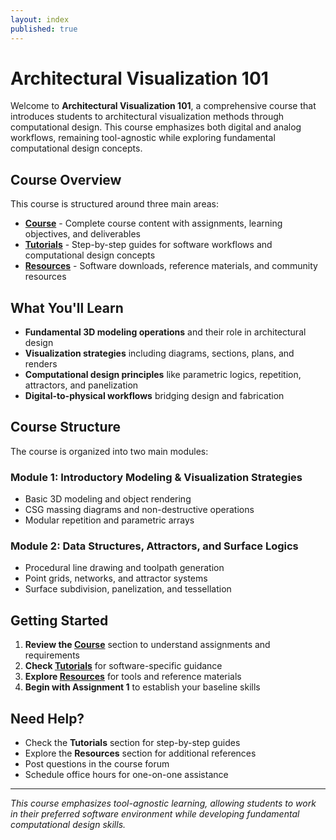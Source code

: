 ```yaml
---
layout: index
published: true
---
```


# Architectural Visualization 101

Welcome to **Architectural Visualization 101**, a comprehensive course that introduces students to architectural visualization methods through computational design. This course emphasizes both digital and analog workflows, remaining tool-agnostic while exploring fundamental computational design concepts.

## Course Overview

This course is structured around three main areas:

* **[Course](/modules/course/)** - Complete course content with assignments, learning objectives, and deliverables
* **[Tutorials](/modules/tutorials/)** - Step-by-step guides for software workflows and computational design concepts  
* **[Resources](/modules/resources/)** - Software downloads, reference materials, and community resources

## What You'll Learn

- **Fundamental 3D modeling operations** and their role in architectural design
- **Visualization strategies** including diagrams, sections, plans, and renders
- **Computational design principles** like parametric logics, repetition, attractors, and panelization
- **Digital-to-physical workflows** bridging design and fabrication

## Course Structure

The course is organized into two main modules:

### Module 1: Introductory Modeling & Visualization Strategies
- Basic 3D modeling and object rendering
- CSG massing diagrams and non-destructive operations
- Modular repetition and parametric arrays

### Module 2: Data Structures, Attractors, and Surface Logics
- Procedural line drawing and toolpath generation
- Point grids, networks, and attractor systems
- Surface subdivision, panelization, and tessellation

## Getting Started

1. **Review the [Course](/modules/course/)** section to understand assignments and requirements
2. **Check [Tutorials](/modules/tutorials/)** for software-specific guidance
3. **Explore [Resources](/modules/resources/)** for tools and reference materials
4. **Begin with Assignment 1** to establish your baseline skills

## Need Help?

- Check the **Tutorials** section for step-by-step guides
- Explore the **Resources** section for additional references
- Post questions in the course forum
- Schedule office hours for one-on-one assistance

---

*This course emphasizes tool-agnostic learning, allowing students to work in their preferred software environment while developing fundamental computational design skills.*
